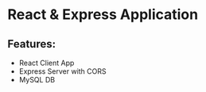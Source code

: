 # React & Express Application


## Features:

- React Client App
- Express Server with CORS
- MySQL DB